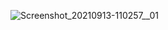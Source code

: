 ![Screenshot_20210913-110257__01](https://user-images.githubusercontent.com/33616962/134242280-a97a011c-301e-4ae2-b16e-543881f4e2d3.jpg)
